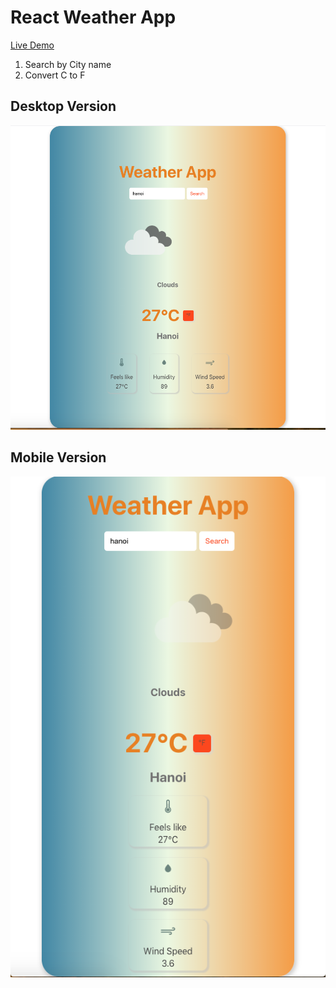 # React Weather App

[Live Demo](https://chitran-weatherapp.netlify.app/)

1. Search by City name
2. Convert C to F

## Desktop Version

![desktop](./src/images/desktop.png)

## Mobile Version

![mobile](./src/images/mobile.png)
